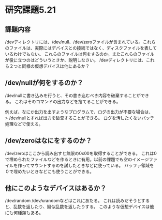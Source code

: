 # 研究課題5.21
## 課題内容
/devディレクトリには、/dev/null、/dev/zeroファイルが含まれている。これらのファイルは、実際にはデバイスとの接続ではなく、ディスクファイルを表しているわけでもない。
これらのファイルは何をするのか。またこれらのファイルが役に立つのはどういうときか、説明しなさい。
/devディレクトリには、これら２つと同様の仮想デバイスは他にあるか？

## /dev/nullが何をするのか？
/dev/nullに書き込みを行うと、その書き込むべき内容を破棄することができる。
これはそのコマンドの出力などを捨てることができる。

例えば、なにか出力を出すようなプログラムで、ログの出力が不要な場合は、　> /dev/nullとすれば出力を破棄することができる。
ログを汚したくないバッチ処理などで使える。


## /dev/zeroはなにをするのか？
/dev/zeroはここから読み出すと無限の0x00を取得することができる。
これは0で埋められたファイルなどを作るときに有用。以前の課題でも空のイメージファイルを作ってマウントするのを試したときなどに使っている。
バッファ領域を０で埋めたいときなどにも使うことができる。

## 他にこのようなデバイスはあるか？
/dev/random /dev/urandomなどはこれにあたる。
これは読みだそうとすると、乱数を返したり、疑似乱数を返したりする。
このような仮想デバイスは他にも何種類もある。


